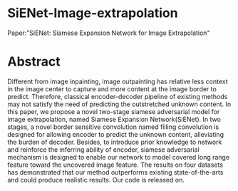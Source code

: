# SiENet-Image-extrapolation
Paper:"SiENet: Siamese Expansion Network for Image Extrapolation"
# Abstract
Different from image inpainting, image outpainting has relative less context in the image center to capture and more content at the image border to predict. Therefore, classical
encoder-decoder pipeline of existing methods may not satisfy the need of predicting the outstretched unknown content. In this paper, we propose a novel two-stage siamese adversarial model for image extrapolation, named Siamese Expansion Network(SiENet). In two stages, a novel border sensitive convolution named filling convolution is designed for allowing encoder to predict the unknown content, alleviating the burden of decoder. Besides, to introduce prior knowledge to network and reinforce the inferring ability of encoder, siamese adversarial mechanism is designed to enable our network to model covered long range feature toward the uncovered image feature. The results on four datasets has demonstrated that our method outperforms existing state-of-the-arts and could produce realistic results. Our code is released on.
